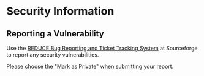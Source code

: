 # Security Information

## Reporting a Vulnerability

Use the [REDUCE Bug Reporting and Ticket Tracking System](https://sourceforge.net/p/reduce-algebra/bugs/new/) at Sourceforge to report any security vulnerabilities.

Please choose the "Mark as Private" when submitting your report.
